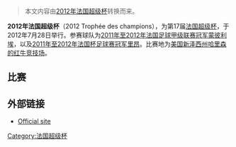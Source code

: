> 本文内容由[2012年法国超级杯](https://zh.wikipedia.org/wiki/2012年法国超级杯)转换而来。


**2012年法国超级杯**（2012 Trophée des champions），为第17届[法国超级杯](https://zh.wikipedia.org/wiki/法国超级杯 "wikilink")，于2012年7月28日举行。参赛球队为[2011年至2012年法国足球甲级联赛冠军](https://zh.wikipedia.org/wiki/2011年至2012年法国足球甲级联赛 "wikilink")[蒙彼利埃](https://zh.wikipedia.org/wiki/蒙彼利埃足球俱乐部 "wikilink")，以及[2011年至2012年法国杯足球赛冠军](https://zh.wikipedia.org/wiki/2011年至2012年法国杯足球赛 "wikilink")[里昂](https://zh.wikipedia.org/wiki/里昂足球俱乐部 "wikilink")。比赛地为[美国](../Page/美国.md "wikilink")[新泽西州](../Page/新泽西州.md "wikilink")[哈里森的](https://zh.wikipedia.org/wiki/哈里森_\(新泽西州\) "wikilink")[红牛竞技场](https://zh.wikipedia.org/wiki/红牛竞技场 "wikilink")。

## 比赛

## 外部链接

  - [Official site](http://www.lfp.fr/tropheeChampions/)

[Category:法国超级杯](https://zh.wikipedia.org/wiki/Category:法国超级杯 "wikilink")